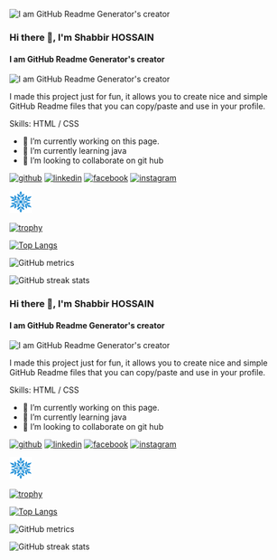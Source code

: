 ![I am GitHub Readme Generator's creator](https://www.facebook.com/photo/?fbid=1394372097742949&set=a.226142781232559)
### Hi there 👋, I'm Shabbir HOSSAIN
#### I am GitHub Readme Generator's creator
![I am GitHub Readme Generator's creator](https://www.facebook.com/photo/?fbid=1394372097742949&set=a.226142781232559)

I made this project just for fun, it allows you to create nice and simple GitHub Readme files that you can copy/paste and use in your profile.

Skills:  HTML / CSS

- 🔭 I’m currently working on this page. 
- 🌱 I’m currently learning java  
- 👯 I’m looking to collaborate on git hub 


[<img src='https://cdn.jsdelivr.net/npm/simple-icons@3.0.1/icons/github.svg' alt='github' height='40'>](https://github.com/ShifaTn87)  [<img src='https://cdn.jsdelivr.net/npm/simple-icons@3.0.1/icons/linkedin.svg' alt='linkedin' height='40'>](https://www.linkedin.com/in/shabbir-hossain-9a8934291/)  [<img src='https://cdn.jsdelivr.net/npm/simple-icons@3.0.1/icons/facebook.svg' alt='facebook' height='40'>](https://www.facebook.com/niloyahmed.sabbir)  [<img src='https://cdn.jsdelivr.net/npm/simple-icons@3.0.1/icons/instagram.svg' alt='instagram' height='40'>](https://www.instagram.com/sabbir_ahmed87/)  

<a href='https://archiveprogram.github.com/'><img src='https://raw.githubusercontent.com/acervenky/animated-github-badges/master/assets/acbadge.gif' width='40' height='40'></a> 

[![trophy](https://github-profile-trophy.vercel.app/?username=ShifaTn87)](https://github.com/ryo-ma/github-profile-trophy)

[![Top Langs](https://github-readme-stats.vercel.app/api/top-langs/?username=ShifaTn87)](https://github.com/anuraghazra/github-readme-stats)

![GitHub metrics](https://metrics.lecoq.io/ShifaTn87)  

![GitHub streak stats](https://streak-stats.demolab.com/?user=ShifaTn87)  

### Hi there 👋, I'm Shabbir HOSSAIN
#### I am GitHub Readme Generator's creator
![I am GitHub Readme Generator's creator](https://www.facebook.com/photo/?fbid=1394372097742949&set=a.226142781232559)

I made this project just for fun, it allows you to create nice and simple GitHub Readme files that you can copy/paste and use in your profile.

Skills:  HTML / CSS

- 🔭 I’m currently working on this page. 
- 🌱 I’m currently learning java  
- 👯 I’m looking to collaborate on git hub 


[<img src='https://cdn.jsdelivr.net/npm/simple-icons@3.0.1/icons/github.svg' alt='github' height='40'>](https://github.com/ShifaTn87)  [<img src='https://cdn.jsdelivr.net/npm/simple-icons@3.0.1/icons/linkedin.svg' alt='linkedin' height='40'>](https://www.linkedin.com/in/shabbir-hossain-9a8934291/)  [<img src='https://cdn.jsdelivr.net/npm/simple-icons@3.0.1/icons/facebook.svg' alt='facebook' height='40'>](https://www.facebook.com/niloyahmed.sabbir)  [<img src='https://cdn.jsdelivr.net/npm/simple-icons@3.0.1/icons/instagram.svg' alt='instagram' height='40'>](https://www.instagram.com/sabbir_ahmed87/)  

<a href='https://archiveprogram.github.com/'><img src='https://raw.githubusercontent.com/acervenky/animated-github-badges/master/assets/acbadge.gif' width='40' height='40'></a> 

[![trophy](https://github-profile-trophy.vercel.app/?username=ShifaTn87)](https://github.com/ryo-ma/github-profile-trophy)

[![Top Langs](https://github-readme-stats.vercel.app/api/top-langs/?username=ShifaTn87)](https://github.com/anuraghazra/github-readme-stats)

![GitHub metrics](https://metrics.lecoq.io/ShifaTn87)  

![GitHub streak stats](https://streak-stats.demolab.com/?user=ShifaTn87)  

